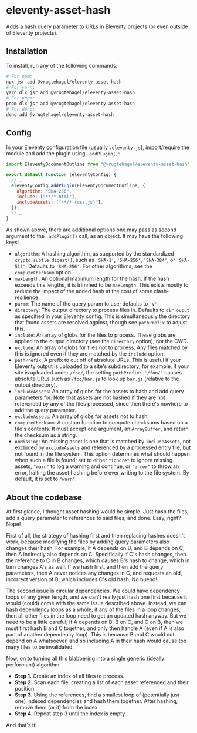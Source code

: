 # eleventy-asset-hash

Adds a hash query parameter to URLs in Eleventy projects (or even outside of
Eleventy projects).

## Installation

To install, run any of the following commands:

```bash
# For npm:
npx jsr add @vrugtehagel/eleventy-asset-hash
# For yarn:
yarn dlx jsr add @vrugtehagel/eleventy-asset-hash
# For pnpm:
pnpm dlx jsr add @vrugtehagel/eleventy-asset-hash
# For deno:
deno add @vrugtehagel/eleventy-asset-hash
```

## Config

In your Eleventy configuration file (usually `.eleventy.js`), import/require the
module and add the plugin using `.addPlugin()`:

```js
import EleventyDocumentOutline from "@vrugtehagel/eleventy-asset-hash";

export default function (eleventyConfig) {
  // …
  eleventyConfig.addPlugin(EleventyDocumentOutline, {
    algorithm: "SHA-256",
    include: ["**/*.html"],
    includeAssets: ["**/*.{css,js}"],
  });
  // …
}
```

As shown above, there are additional options one may pass as second argument to
the `.addPlugin()` call, as an object. It may have the following keys:

- `algorithm`: A hashing algorithm, as supported by the standardized
  `crypto.subtle.digest()`, such as `'SHA-1'`, `'SHA-256'`, `'SHA-384'`, or
  `'SHA-512'`. Defaults to `'SHA-256'`. For other algorithms, see the
  `computeChecksum` option.
- `maxLength`: An optional maximum length for the hash. If the hash exceeds this
  lengths, it is trimmed to be `maxLength`. This exists mostly to reduce the
  impact of the added hash at the cost of some clash-resilience.
- `param`: The name of the query param to use; defaults to `'v'`.
- `directory`: The output directory to process files in. Defaults to `dir.ouput`
  as specified in your Eleventy config. This is simultaneously the directory
  that found assets are resolved against, though see `pathPrefix` to adjust
  this.
- `include`: An array of globs for the files to process. These globs are applied
  to the output directory (see the `directory` option), not the CWD.
- `exclude`: An array of globs for files not to process. Any files matched by
  this is ignored even if they are matched by the `include` option.
- `pathPrefix`: A prefix to cut off of absolute URLs. This is useful if your
  Eleventy output is uploaded to a site's subdirectory; for example, if your
  site is uploaded under `/foo/`, the setting `pathPrefix: '/foo/'` causes
  absolute URLs such as `/foo/bar.js` to look up `bar.js` (relative to the
  output directory).
- `includeAssets`: An array of globs for the assets to hash and add query
  parameters for. Note that assets are not hashed if they are not referenced by
  any of the files processed, since then there's nowhere to add the query
  parameter.
- `excludeAssets`: An array of globs for assets not to hash.
- `computeChecksum`: A custom function to compute checksums based on a file's
  contents. It must accept one argument, an `ArrayBuffer`, and return the
  checksum as a string.
- `onMissing`: An missing asset is one that is matched by `includeAssets`, not
  excluded by `excludeAssets` and referenced by a processed entry file, but not
  found in the file system. This option determines what should happen when such
  a file is found; set to either `"ignore"` to ignore missing assets, `"warn"`
  to log a warning and continue, or `"error"` to throw an error, halting the
  asset hashing before ever writing to the file system. By default, it is set to
  `"warn"`.

## About the codebase

At first glance, I thought asset hashing would be simple. Just hash the files,
add a query parameter to references to said files, and done. Easy, right? Nope!

First of all, the strategy of hashing first and then replacing hashes doesn't
work, because modifying the files by adding query parameters also changes their
hash. For example, if A depends on B, and B depends on C, then A indirectly also
depends on C. Specifically if C's hash changes, then the reference to C in B
changes, which causes B's hash to change, which in turn changes A's as well. If
we hash first, and then add the query parameters, then A never notices any
changes in C, and requests an old, incorrect version of B, which includes C's
old hash. No bueno!

The second issue is circular dependencies. We could have dependency loops of any
given length, and we can't really just hash one first because it would (could)
come with the same issue described above. Instead, we can hash dependency loops
as a whole; if any of the files in a loop changes, then all other files in the
loop need to get an updated hash anyway. But we need to be a little careful; if
A depends on B, B on C, and C on B, then we must first hash B and C together,
and only then handle A (even if A is also part of another dependency loop). This
is because B and C would not depend on A whatsoever, and so including A in their
hash would cause too many files to be invalidated.

Now, on to turning all this blabbering into a single generic (ideally
performant) algorithm.

- **Step 1.** Create an index of all files to process.
- **Step 2.** Scan each file, creating a list of each asset referenced and their
  position.
- **Step 3.** Using the references, find a smallest loop of (potentially just
  one) indexed dependencies and hash them together. After hashing, remove them
  (or it) from the index.
- **Step 4.** Repeat step 3 until the index is empty.

And that's it!
